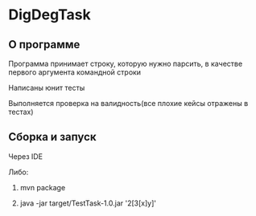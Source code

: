 # DigDegTask

## О программе

Программа принимает строку, которую нужно парсить, в качестве первого аргумента командной строки

Написаны юнит тесты

Выполняется проверка на валидность(все плохие кейсы отражены в тестах)

## Сборка и запуск

Через IDE

Либо:

1) mvn package

2) java -jar target/TestTask-1.0.jar '2[3[x]y]'




